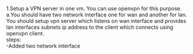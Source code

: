 1.Setup a VPN server in one vm. You can use openvpn for this purpose.<br/>
  a.You should have two network interface one for wan and another for lan. You should setup vpn server which listens on wan interface and provides lan interfaces subnets ip address to the client which connects using openvpn client.<br/>
  steps:<br/>
  -Added two network interface